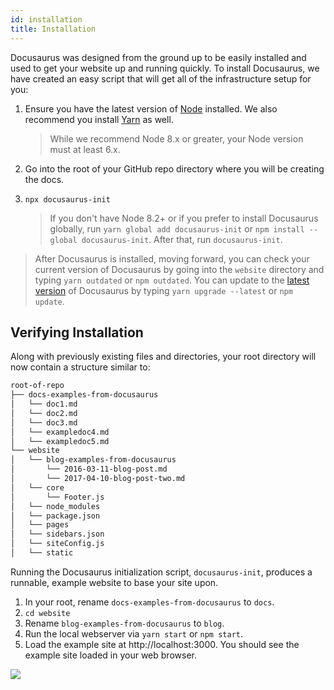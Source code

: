 ```yaml
---
id: installation
title: Installation
---
```


Docusaurus was designed from the ground up to be easily installed and used to get your website up and running quickly. To install Docusaurus, we have created an easy script that will get all of the infrastructure setup for you:

1. Ensure you have the latest version of [Node](https://nodejs.org/en/download/) installed. We also recommend you install [Yarn](https://yarnpkg.com/en/docs/install) as well.

    > While we recommend Node 8.x or greater, your Node version must at least 6.x.
    
1. Go into the root of your GitHub repo directory where you will be creating the docs.
1. `npx docusaurus-init`
    > If you don't have Node 8.2+ or if you prefer to install Docusaurus globally, run `yarn global add docusaurus-init` or `npm install --global docusaurus-init`. After that, run `docusaurus-init`.

> After Docusaurus is installed, moving forward, you can check your current version of Docusaurus by going into the `website` directory and typing `yarn outdated` or `npm outdated`. You can update to the [latest version](https://www.npmjs.com/package/docusaurus) of Docusaurus by typing `yarn upgrade --latest` or `npm update`.

## Verifying Installation

Along with previously existing files and directories, your root directory will now contain a structure similar to:

```bash
root-of-repo
├── docs-examples-from-docusaurus
│   └── doc1.md
│   └── doc2.md
│   └── doc3.md
│   └── exampledoc4.md
│   └── exampledoc5.md
└── website
│   └── blog-examples-from-docusaurus
│       └── 2016-03-11-blog-post.md
│       └── 2017-04-10-blog-post-two.md
│   └── core
│       └── Footer.js
│   └── node_modules
│   └── package.json
│   └── pages
│   └── sidebars.json
│   └── siteConfig.js
│   └── static
```

Running the Docusaurus initialization script, `docusaurus-init`, produces a runnable, example website to base your site upon.

1. In your root, rename `docs-examples-from-docusaurus` to `docs`.
1. `cd website`
1. Rename `blog-examples-from-docusaurus` to `blog`.
1. Run the local webserver via `yarn start` or `npm start`.
1. Load the example site at http://localhost:3000. You should see the example site loaded in your web browser.

![](/img/getting-started-preparation-verify.png)
